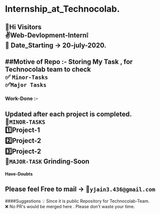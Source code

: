 # Internship_at_Technocolab.
:wave:Hi Visitors<br/>
:v:Web-Devlopment-Intern:grey_exclamation:<br/>
:pray: Date_Starting -> 20-july-2020.<br/>
---------------------------------------------------------------
##Motive of Repo :-
Storing My Task , for Technocolab team to check<br/>
:white_check_mark: `Minor-Tasks` <br/>
:white_check_mark:`Major Tasks`<br/>
---------------------------------------------------------------
### Work-Done :-
Updated after each project is completed.<br/>
:large_orange_diamond:`MINOR-TASKS`<br/>
:one:Project-1<br/>
:two:Project-2<br/>
:three:Project-2<br/>
:large_orange_diamond:`MAJOR-TASK`
Grinding-Soon<br/>
------------------------------------------------------------------
#### Have-Doubts
Please feel Free to mail -> :email:`yjain3.436@gmail.com`<br/>
-------------------------------------------------------------------
####Suggestions
:bulb: Since it is public Repository  for Technocolab-Team.<br/>
:x: No PR's would be merged here . Please don't waste your time.